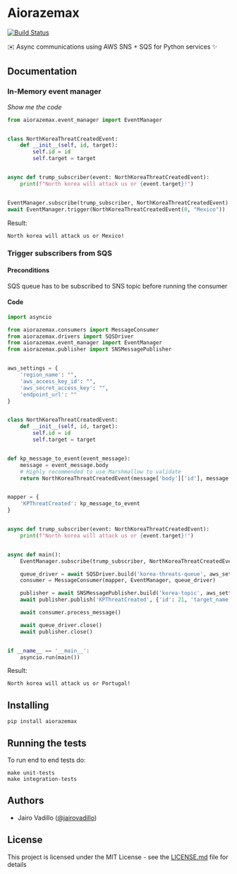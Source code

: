 # Aiorazemax
[![Build Status](https://travis-ci.com/21Buttons/aiorazemax.svg?branch=master)](https://travis-ci.com/21Buttons/aiorazemax)

✉️ Async communications using AWS SNS + SQS for Python services ✨

## Documentation

### In-Memory event manager

_Show me the code_

```python
from aiorazemax.event_manager import EventManager


class NorthKoreaThreatCreatedEvent:
    def __init__(self, id, target):
        self.id = id
        self.target = target


async def trump_subscriber(event: NorthKoreaThreatCreatedEvent):
    print(f"North korea will attack us or {event.target}!")


EventManager.subscribe(trump_subscriber, NorthKoreaThreatCreatedEvent)
await EventManager.trigger(NorthKoreaThreatCreatedEvent(0, "Mexico"))
```

Result:
```
North korea will attack us or Mexico!
```

### Trigger subscribers from SQS

#### Preconditions

SQS queue has to be subscribed to SNS topic before running the consumer

#### Code

```python
import asyncio

from aiorazemax.consumers import MessageConsumer
from aiorazemax.drivers import SQSDriver
from aiorazemax.event_manager import EventManager
from aiorazemax.publisher import SNSMessagePublisher


aws_settings = {
    'region_name': "",
    'aws_access_key_id': "",
    'aws_secret_access_key': "",
    'endpoint_url': ""
}


class NorthKoreaThreatCreatedEvent:
    def __init__(self, id, target):
        self.id = id
        self.target = target


def kp_message_to_event(event_message):
    message = event_message.body
    # Highly recommended to use Marshmallow to validate
    return NorthKoreaThreatCreatedEvent(message['body']['id'], message['body']['target_name'])


mapper = {
    'KPThreatCreated': kp_message_to_event
}


async def trump_subscriber(event: NorthKoreaThreatCreatedEvent):
    print(f"North korea will attack us or {event.target}!")


async def main():
    EventManager.subscribe(trump_subscriber, NorthKoreaThreatCreatedEvent)

    queue_driver = await SQSDriver.build('korea-threats-queue', aws_settings)
    consumer = MessageConsumer(mapper, EventManager, queue_driver)

    publisher = await SNSMessagePublisher.build('korea-topic', aws_settings)
    await publisher.publish('KPThreatCreated', {'id': 21, 'target_name': 'Portugal'})

    await consumer.process_message()

    await queue_driver.close()
    await publisher.close()


if __name__ == '__main__':
    asyncio.run(main())
```

Result:

```
North korea will attack us or Portugal!
```

## Installing

`pip install aiorazemax`


## Running the tests

To run end to end tests do:
```
make unit-tests
make integration-tests
```

## Authors

* Jairo Vadillo ([@jairovadillo](https://github.com/jairovadillo))

## License

This project is licensed under the MIT License - see the [LICENSE.md](LICENSE.md) file for details
